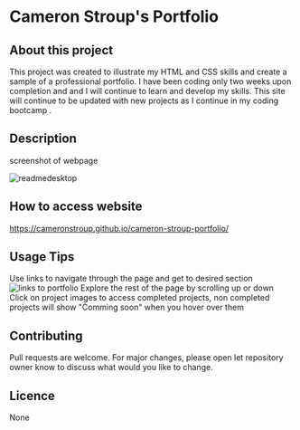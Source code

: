 # Cameron Stroup's Portfolio 
## About this project
This project was created to illustrate my HTML and CSS skills and create a sample of a professional portfolio. I have been coding only two weeks upon completion and and I will continue to learn and develop my skills. This site will continue to be updated  with  new projects as I continue in my coding bootcamp .
## Description 
screenshot of webpage


![readmedesktop](https://user-images.githubusercontent.com/90347622/154871782-eec8b267-a72d-446d-b8d9-41cafc13a17f.JPG)

## How to access website
https://cameronstroup.github.io/cameron-stroup-portfolio/

## Usage Tips
Use links to navigate through the page and get to desired section 
![links to portfolio](https://user-images.githubusercontent.com/90347622/154872234-03508c5e-2805-4f9f-ac9e-0045e80c181c.JPG)
Explore the rest of the page by scrolling up or down 
Click on project images to access completed projects, non completed projects will show "Comming soon" when you hover over them 
## Contributing
Pull requests are welcome. For major changes, please open let repository owner know to discuss what would you like to change.

## Licence 
None 
